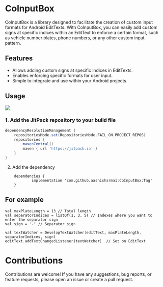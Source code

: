 # CoInputBox

CoInputBox is a library designed to facilitate the creation of custom input formats for Android EditTexts. With CoInputBox, you can easily add custom signs at specific indices within an EditText to enforce a certain format, such as vehicle number plates, phone numbers, or any other custom input pattern.

## Features

- Allows adding custom signs at specific indices in EditTexts.
- Enables enforcing specific formats for user input.
- Simple to integrate and use within your Android projects.

## Usage

[![](https://jitpack.io/v/aashisharma1/CoInputBox.svg)](https://jitpack.io/#aashisharma1/CoInputBox)

### 1. Add the JitPack repository to your build file

```gradle 
dependencyResolutionManagement {
	repositoriesMode.set(RepositoriesMode.FAIL_ON_PROJECT_REPOS)
	repositories {
		mavenCentral()
		maven { url 'https://jitpack.io' }
	}
}

```

2. Add the dependency
```
	dependencies {
	        implementation 'com.github.aashisharma1:CoInputBox:Tag'
	}

```
## For example 

```
val maxPlateLength = 13 // Total length 
val separatorIndices = listOf(1, 3, 5) // Indexes where you want to enter the separator sign
val sign = '-' // Separator sign

val textWatcher = DevelopTextWatcher(editText, maxPlateLength, separatorIndices, sign)
editText.addTextChangedListener(textWatcher)  // Set on EditText
```


# Contributions
Contributions are welcome! If you have any suggestions, bug reports, or feature requests, please open an issue or create a pull request.

